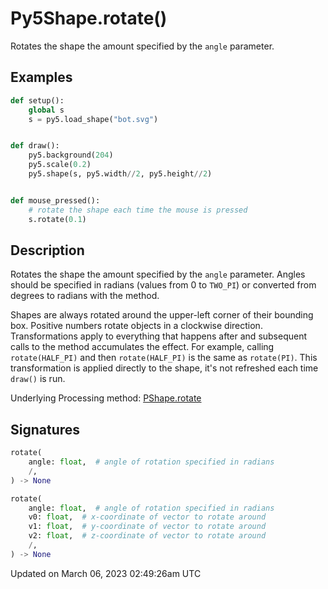 # Py5Shape.rotate()

Rotates the shape the amount specified by the `angle` parameter.

## Examples

<div class="example-table">

<div class="example-row"><div class="example-cell-image">

</div><div class="example-cell-code">

```python
def setup():
    global s
    s = py5.load_shape("bot.svg")


def draw():
    py5.background(204)
    py5.scale(0.2)
    py5.shape(s, py5.width//2, py5.height//2)


def mouse_pressed():
    # rotate the shape each time the mouse is pressed
    s.rotate(0.1)
```

</div></div>

</div>

## Description

Rotates the shape the amount specified by the `angle` parameter. Angles should be specified in radians (values from 0 to `TWO_PI`) or converted from degrees to radians with the [](sketch_radians) method.

Shapes are always rotated around the upper-left corner of their bounding box. Positive numbers rotate objects in a clockwise direction. Transformations apply to everything that happens after and subsequent calls to the method accumulates the effect. For example, calling `rotate(HALF_PI)` and then `rotate(HALF_PI)` is the same as `rotate(PI)`. This transformation is applied directly to the shape, it's not refreshed each time `draw()` is run.

Underlying Processing method: [PShape.rotate](https://processing.org/reference/PShape_rotate_.html)

## Signatures

```python
rotate(
    angle: float,  # angle of rotation specified in radians
    /,
) -> None

rotate(
    angle: float,  # angle of rotation specified in radians
    v0: float,  # x-coordinate of vector to rotate around
    v1: float,  # y-coordinate of vector to rotate around
    v2: float,  # z-coordinate of vector to rotate around
    /,
) -> None
```

Updated on March 06, 2023 02:49:26am UTC
